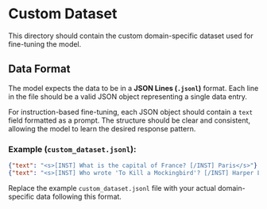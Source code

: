 # Custom Dataset

This directory should contain the custom domain-specific dataset used for fine-tuning the model.

## Data Format

The model expects the data to be in a **JSON Lines (`.jsonl`)** format. Each line in the file should be a valid JSON object representing a single data entry.

For instruction-based fine-tuning, each JSON object should contain a `text` field formatted as a prompt. The structure should be clear and consistent, allowing the model to learn the desired response pattern.

### Example (`custom_dataset.jsonl`):

```json
{"text": "<s>[INST] What is the capital of France? [/INST] Paris</s>"}
{"text": "<s>[INST] Who wrote 'To Kill a Mockingbird'? [/INST] Harper Lee</s>"}
```

Replace the example `custom_dataset.jsonl` file with your actual domain-specific data following this format.